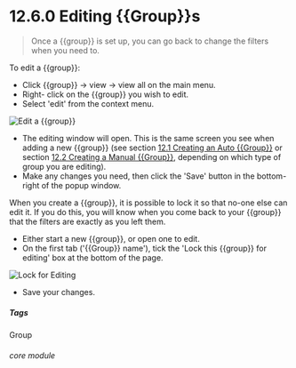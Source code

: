 # 12.6.0 <i class="fa fa-users"></i> Editing {{Group}}s

> Once a {{group}} is set up, you can go back to change the filters when you need to.



To edit a {{group}}:

- Click {{group}} -> view -> view all on the main menu. 
- Right- click on the {{group}} you wish to edit. 
- Select 'edit' from the context menu. 


 ![Edit a {{group}}](107a.PNG)

- The editing window will open. This is the same screen you see when adding a new {{group}} (see section [12.1  Creating an Auto {{Group}}](/help/index/p/12.1) or section [12.2  Creating a Manual {{Group}}](/help/index/p/12.2), depending on which type of group you are editing). 
- Make any changes you need, then click the 'Save' button in the bottom-right of the popup window. 

When you create a {{group}}, it is possible to lock it so that no-one else can edit it. If you do this, you will know when you come back to your {{group}} that the filters are exactly as you left them. 
- Either start a new {{group}}, or open one to edit.
- On the first tab ('{{Group}} name'), tick the 'Lock this {{group}} for editing' box at the bottom of the page.

![Lock for Editing](11.6.0a.png)

- Save your changes.


##### Tags
Group

###### core module

